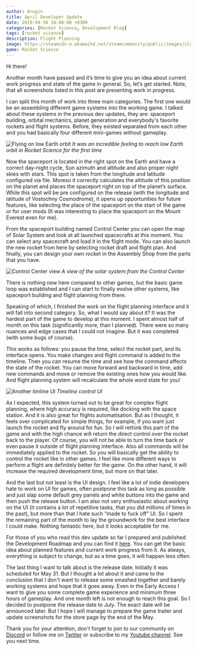 ```yaml
---
author: Arugin
title: April Developer Update
date: 2019-04-30 18:00:00 +0300
categories: [Rocket Science, Development Blog]
tags: [rocket science]
description: Flight Planning
image: https://steamcdn-a.akamaihd.net/steamcommunity/public/images/clans/34094219/99a46c1214939a7a65368e431ecb68363d446b6b.png
game: Rocket Science
---
```


Hi there!

Another month have passed and it’s time to give you an idea about current work progress and state of the game in general. So, let’s get started. Note, that all screenshots listed in this post are presenting work in progress.

I can split this month of work into three main categories. The first one would be an assembling different game systems into the working game. I talked about these systems in the previous dev updates, they are: spaceport building, orbital mechanics, planet generation and everybody's favorite rockets and flight systems. Before, they existed separated from each other and you had basically four different mini-games without gameplay.

![Flying on low Earth orbit](https://steamcdn-a.akamaihd.net/steamcommunity/public/images/clans/34094219/99a46c1214939a7a65368e431ecb68363d446b6b.png)
_It was an incredible feeling to reach low Earth orbit in Rocket Science for the first time_

Now the spaceport is located in the right spot on the Earth and have a correct day-night cycle, Sun azimuth and altitude and also proper night skies with stars. This spot is taken from the longitude and latitude configured via file. Moreso it correctly calculates the altitude of this position on the planet and places the spaceport right on top of the planet’s surface. While this spot will be pre configured on the release (with the longitude and latitude of Vostochny Cosmodrome), it opens up opportunities for future features, like selecting the place of the spaceport on the start of the game or for user mods (It was interesting to place the spaceport on the Mount Everest even for me).

From the spaceport building named Control Center you can open the map of Solar System and look at all launched spacecrafts at this moment. You can select any spacecraft and load it in the flight mode. You can also launch the new rocket from here by selecting rocket draft and flight plan. And finally, you can design your own rocket in the Assembly Shop from the parts that you have.

![Control Center view](https://steamcdn-a.akamaihd.net/steamcommunity/public/images/clans/34094219/e297b165dc6116b568b41b506164ec2d44395946.png)
_A view of the solar system from the Control Center_

There is nothing new here compared to other games, but the basic game loop was established and I can start to finally evolve other systems, like spaceport building and flight planning from there.

Speaking of which, I finished the work on the flight planning interface and it will fall into second category. So, what I would say about it? It was the hardest part of the game to develop at this moment. I spent almost half of month on this task (significantly more, than I planned). There were so many nuances and edge cases that I could not imagine. But it was completed (with some bugs of course).

This works as follows: you pause the time, select the rocket part, and its interface opens. You make changes and flight command is added to the timeline. Then you can resume the time and see how the command affects the state of the rocket. You can move forward and backward in time, add new commands and move or remove the existing ones how you would like. And flight planning system will recalculate the whole word state for you!

![Another timline UI](https://steamcdn-a.akamaihd.net/steamcommunity/public/images/clans/34094219/74d4e0213f622f9e043e7be5759e5983ed8db656.png)
_Timeline control UI_

As I expected, this system turned out to be great for complex flight planning, where high accuracy is required, like docking with the space station. And it is also great for flights automatisation. But as I thought, it feels over complicated for simple things, for example, if you want just launch the rocket and fly around for fun. So I will rethink this part of the game and with the high chance will return the direct control over the rocket back to the player. Of course, you will not be able to turn the time back or even pause it outside of flight planning interface. Also all commands will be immediately applied to the rocket. So you will basically get the ability to control the rocket like in other games. I feel like more different ways to perform a flight are definitely better for the game. On the other hand, it will increase the required development time, but more on that later.

And the last but not least is the UI design. I feel like a lot of indie developers hate to work on UI for games, often postpone this task as long as possible and just slap some default grey panels and white buttons into the game and then push the release button. I am also not very enthusiastic about working on the UI (it contains a lot of repetitive tasks, that you did millions of times in the past), but more than that I hate such “made to fuck off” UI. So I spent the remaining part of the month to lay the groundwork for the best interface I could make. Nothing fantastic here, but it looks acceptable for me.

For those of you who read this dev update so far I prepared and published the Development Roadmap and you can find it [here](https://trello.com/b/7H6nY5L6/hdyliem-development-roadmap). You can get the basic idea about planned features and current work progress from it. As always, everything is subject to change, but as a time goes, it will happen less often.

The last thing I want to talk about is the release date. Initially it was scheduled for May 31. But I thought a lot about it and came to the conclusion that I don't want to release some smashed together and barely working systems and hope that it goes away. Even in the Early Access I want to give you some complete game experience and minimum three hours of gameplay. And one month left is not enough to reach this goal. So I decided to postpone the release date to July. The exact date will be announced later. But I hope I will manage to prepare the game trailer and update screenshots for the store page by the end of the May.

Thank you for your attention, don't forget to join to our community on [Discord](https://discord.gg/unbegames) or follow me on [Twitter](https://twitter.com/unbeGames) or subscribe to my [Youtube channel](https://www.youtube.com/unbeGames). See you next time.
